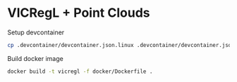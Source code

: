 # VICRegL + Point Clouds

Setup devcontainer
```bash
cp .devcontainer/devcontainer.json.linux .devcontainer/devcontainer.json
```

Build docker image
```bash
docker build -t vicregl -f docker/Dockerfile .
```


